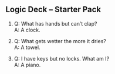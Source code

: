 ## Logic Deck – Starter Pack

1. Q: What has hands but can’t clap?  
   A: A clock.

2. Q: What gets wetter the more it dries?  
   A: A towel.

3. Q: I have keys but no locks. What am I?  
   A: A piano.
